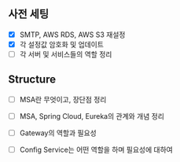 ## 사전 세팅

- [x] SMTP, AWS RDS, AWS S3 재설정
- [x] 각 설정값 암호화 및 업데이트
- [ ] 각 서버 및 서비스들의 역할 정리

## Structure

- [ ] MSA란 무엇이고, 장단점 정리
- [ ] MSA, Spring Cloud, Eureka의 관계와 개념 정리
- [ ] Gateway의 역할과 필요성
- [ ] Config Service는 어떤 역할을 하며 필요성에 대하여


